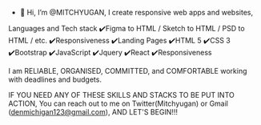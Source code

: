 - 👋 Hi, I’m @MITCHYUGAN, I create responsive web apps and websites,
 
Languages and Tech stack
✔️Figma to HTML / Sketch to HTML / PSD to HTML / etc.
✔️Responsiveness
✔️Landing Pages
✔️HTML 5
✔️CSS 3
✔️Bootstrap
✔️JavaScript
✔️Jquery
✔️React
✔️Responsiveness

I am RELIABLE, ORGANISED, COMMITTED, and COMFORTABLE working with deadlines and budgets.

IF YOU NEED ANY OF THESE SKILLS AND STACKS TO BE PUT INTO ACTION, You can reach out to me on Twitter(Mitchyugan) or Gmail (denmichigan123@gmail.com), AND LET'S BEGIN!!!

<!---
MITCHYUGAN/MITCHYUGAN is a ✨ special ✨ repository because its `README.md` (this file) appears on your GitHub profile.
You can click the Preview link to take a look at your changes.
--->
